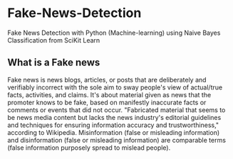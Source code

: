 # Fake-News-Detection
Fake News Detection with Python (Machine-learning) using Naive Bayes Classification from SciKit Learn


## What is a Fake news
Fake news is news blogs, articles, or posts that are deliberately and verifiably incorrect with the sole aim to sway people's view of actual/true facts, activities, and claims. It's about material given as news that the promoter knows to be fake, based on manifestly inaccurate facts or comments or events that did not occur. "Fabricated material that seems to be news media content but lacks the news industry's editorial guidelines and techniques for ensuring information accuracy and trustworthiness," according to Wikipedia. Misinformation (false or misleading information) and disinformation (false or misleading information) are comparable terms (false information purposely spread to mislead people).
